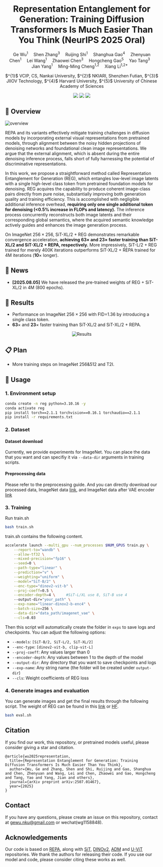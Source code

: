 <p align="center">
  <h1 align="center">Representation Entanglement for Generation: Training Diffusion Transformers Is Much Easier Than You Think (NeurIPS 2025 Oral)
</h1>
  <p align="center">
      <a href='https://github.com/Martinser' style='text-decoration: none' >Ge Wu</a><sup>1</sup>&emsp;
      <a href='https://github.com/ShenZhang-Shin' style='text-decoration: none' >Shen Zhang</a><sup>3</sup>&emsp;
      <a href='' style='text-decoration: none' >Ruijing Shi</a><sup>1</sup>&emsp;
      <a href='https://shgao.site/' style='text-decoration: none' >Shanghua Gao</a><sup>4</sup>&emsp;
      <a href='https://zhenyuanchenai.github.io/' style='text-decoration: none' >Zhenyuan Chen</a><sup>1</sup>&emsp;
      <a href='https://scholar.google.com/citations?user=6Z66DAwAAAAJ&hl=en' style='text-decoration: none' >Lei Wang</a><sup>1</sup>&emsp;     
      <a href='https://www.zhihu.com/people/chen-zhao-wei-16-2' style='text-decoration: none' >Zhaowei Chen</a><sup>3</sup>&emsp;
      <a href='https://gao-hongcheng.github.io/' style='text-decoration: none' >Hongcheng Gao</a><sup>5</sup>&emsp;
      <a href='https://scholar.google.com/citations?view_op=list_works&hl=zh-CN&hl=zh-CN&user=0xP6bxcAAAAJ' style='text-decoration: none' >Yao Tang</a><sup>3</sup>&emsp;
      <a href='https://scholar.google.com/citations?user=6CIDtZQAAAAJ&hl=en' style='text-decoration: none' >Jian Yang</a><sup>1</sup>&emsp;
      <a href='https://mmcheng.net/cmm/' style='text-decoration: none' >Ming-Ming Cheng</a><sup>1,2</sup>&emsp;
      <a href='https://implus.github.io/' style='text-decoration: none' >Xiang Li</a><sup>1,2*</sup>&emsp;
        <p align="center">
        $^{1}$ VCIP, CS, Nankai University, $^{2}$ NKIARI, Shenzhen Futian, $^{3}$ JIIOV Technology, 
        $^{4}$ Harvard University, $^{5}$ University of Chinese Academy of Sciences 
        <p align='center'>
      <div align="center">
       <a href='https://arxiv.org/abs/2507.01467'><img src='https://img.shields.io/badge/arXiv-2507.01467-brown.svg?logo=arxiv&logoColor=white'></a>
	<a href='https://huggingface.co/Martinser/REG/tree/main'><img src='https://img.shields.io/badge/🤗-Model-blue.svg'></a>
		  <a href='https://zhuanlan.zhihu.com/p/1952346823168595518'><img src='https://img.shields.io/badge/Zhihu-chinese_article-blue.svg?logo=zhihu&logoColor=white'></a>
	  </div>
    <p align='center'>
    </p>
   </p>
</p>


## 🚩 Overview 

![overview](fig/reg.png)

REPA and its variants effectively mitigate training challenges in diffusion models by incorporating external visual representations from pretrained models, through alignment between the noisy hidden projections of denoising networks and foundational clean image representations. 
We argue that the external alignment, which is absent during the entire denoising inference process, falls short of fully harnessing the potential of discriminative representations. 

In this work, we propose a straightforward method called Representation Entanglement for Generation (REG), which entangles low-level image latents with a single high-level class token from pretrained foundation models for denoising. 
REG acquires the capability to produce coherent image-class pairs directly from pure noise, 
substantially improving both generation quality and training efficiency. 
This is accomplished with negligible additional inference overhead, **requiring only one single additional token for denoising (<0.5\% increase in FLOPs and latency).**
The inference process concurrently reconstructs both image latents and their corresponding global semantics, where the acquired semantic knowledge actively guides and enhances the image generation process.

On ImageNet $256{\times}256$, SiT-XL/2 + REG demonstrates remarkable convergence acceleration, **achieving $\textbf{63}\times$ and $\textbf{23}\times$ faster training than SiT-XL/2 and SiT-XL/2 + REPA, respectively.** 
More impressively, SiT-L/2 + REG trained for merely 400K iterations outperforms SiT-XL/2 + REPA trained for 4M iterations ($\textbf{10}\times$ longer).



## 📰 News

- **[2025.08.05]** We have released the pre-trained weights of REG + SiT-XL/2 in 4M (800 epochs).


## 📝 Results

- Performance on ImageNet $256{\times}256$ with FID=1.36 by introducing a single class token.
- $\textbf{63}\times$ and $\textbf{23}\times$ faster training than SiT-XL/2 and SiT-XL/2 + REPA.

<div align="center">
<img src="fig/img.png" alt="Results">
</div>


## 📋 Plan
- More training steps on ImageNet 256&512 and T2I.


## 👊 Usage

### 1. Environment setup

```bash
conda create -n reg python=3.10.16 -y
conda activate reg
pip install torch==2.1.1 torchvision==0.16.1 torchaudio==2.1.1
pip install -r requirements.txt
```

### 2. Dataset

#### Dataset download

Currently, we provide experiments for ImageNet. You can place the data that you want and can specifiy it via `--data-dir` arguments in training scripts.

#### Preprocessing data
Please refer to the preprocessing guide. And you can directly download our processed data, ImageNet data [link](https://huggingface.co/WindATree/ImageNet-256-VAE/tree/main), and ImageNet data after VAE encoder [link]( https://huggingface.co/WindATree/vae-sd/tree/main)

### 3. Training
Run train.sh
```bash
bash train.sh
```

train.sh contains the following content.
```bash
accelerate launch --multi_gpu --num_processes $NUM_GPUS train.py \
    --report-to="wandb" \
    --allow-tf32 \
    --mixed-precision="fp16" \
    --seed=0 \
    --path-type="linear" \
    --prediction="v" \
    --weighting="uniform" \
    --model="SiT-B/2" \
    --enc-type="dinov2-vit-b" \
    --proj-coeff=0.5 \
    --encoder-depth=4 \     #SiT-L/XL use 8, SiT-B use 4
    --output-dir="your_path" \
    --exp-name="linear-dinov2-b-enc4" \
    --batch-size=256 \
    --data-dir="data_path/imagenet_vae" \
    --cls=0.03
```

Then this script will automatically create the folder in `exps` to save logs and checkpoints. You can adjust the following options:

- `--models`: `[SiT-B/2, SiT-L/2, SiT-XL/2]`
- `--enc-type`: `[dinov2-vit-b, clip-vit-L]`
- `--proj-coeff`: Any values larger than 0
- `--encoder-depth`: Any values between 1 to the depth of the model
- `--output-dir`: Any directory that you want to save checkpoints and logs
- `--exp-name`: Any string name (the folder will be created under `output-dir`)
- `--cls`: Weight coefficients of REG loss


### 4. Generate images and evaluation
You can generate images and get the final results through the following script. 
The weight of REG can be found in this [link](https://pan.baidu.com/s/1QX2p3ybh1KfNU7wsp5McWw?pwd=khpp) or [HF](https://huggingface.co/Martinser/REG/tree/main).

```bash
bash eval.sh
```


## Citation
If you find our work, this repository, or pretrained models useful, please consider giving a star and citation.
```
@article{wu2025representation,
  title={Representation Entanglement for Generation: Training Diffusion Transformers Is Much Easier Than You Think},
  author={Wu, Ge and Zhang, Shen and Shi, Ruijing and Gao, Shanghua and Chen, Zhenyuan and Wang, Lei and Chen, Zhaowei and Gao, Hongcheng and Tang, Yao and Yang, Jian and others},
  journal={arXiv preprint arXiv:2507.01467},
  year={2025}
}
```

## Contact
If you have any questions, please create an issue on this repository, contact at gewu.nku@gmail.com or wechat(wg1158848).


## Acknowledgements

Our code is based on [REPA](https://github.com/sihyun-yu/REPA), along with [SiT](https://github.com/willisma/SiT), [DINOv2](https://github.com/facebookresearch/dinov2), [ADM](https://github.com/openai/guided-diffusion) and [U-ViT](https://github.com/baofff/U-ViT) repositories. We thank the authors for releasing their code. If you use our model and code, please consider citing these works as well.



